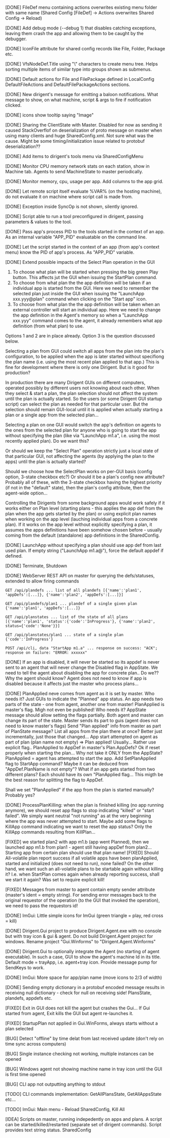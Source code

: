 [DONE] FileDef menu containing actions overwrites existing menu folder with same name (Shared Config [FileDef] -> Actions  overwrites Shared Config -> Reload)

[DONE] Add debug mode (--debug 1) that disables catching exceptions, leaving them crash the app and allowing them to be caught by the debugger.

[DONE] IconFile attribute for shared config records like File, Folder, Package etc.

[DONE] VfsNodeDef.Title using "\\" characters to create menu tree. Helps sorting multiple items of similar type into groups shown as submenus. 

[DONE] Default actions for File and FilePackage defined in LocalConfig DefaultFileActions and DefaultFilePackageActions sections. 

[DONE] New dirigent's message for emitting a baloon notifications. What message to show, on what machine, script & args to fire if notification clicked. 

[DONE] icons show tooltip saying "Image"

[DONE] Sharing the ClientState with Master. Disabled for now as sending it caused StackOverflof on deserialization of proto message on master when using many clients and huge SharedConfig.xml. Not sure what was the cause. Might be some timing/initialization issue related to protobuf deserialization??

[DONE] Add items to dirigent's tools menu via SharedConfigMenu

[DONE] Monitor CPU memory network stats on each station, show in Machine tab. Agents to send MachineState to master periodically.

[DONE] Monitor memory, cpu, usage per app. Add columns to the app grid.

[DONE] Let remote script itself evaluate %VAR% (on the hosting machine), do not evaluate it on machine where script call is made from.

[DONE] Exception inside SyncOp is not shown, silently ignored.

[DONE] Script able to run a tool preconfigured in dirigent, passing parameters & values to the tool.

[DONE] Pass app's process PID to the tools started in the context of an app. As an internal variable "APP_PID" evaluatable on the command line.

[DONE] Let the script started in the context of an app (from app's context menu) know the PID of app's process. As "APP_PID" variable.

[DONE] Extend possible impacts of the Select Plan operation in the GUI

 1. To choose what plan will be started when pressing the big green Play button. This affects jut the GUI when issuing the StartPlan command.
 2. To choose from what plan the the app definition will be taken if an individual app is started from the GUI. Here we need to remember the selected plan just inside the GUI when issuing the "LaunchApp xxx.yyy@plan" command when clicking on the "Start app" icon.
 3. To choose from what plan the the app definition will be taken when an external controller will start an individual app. Here we need to change the app definition in the Agent's memory so when a "LaunchApp xxx.yyy" command comes to the agent, it already remembers what app definition (from what plan) to use.

Options 1 and 2 are in place already. Option 3 is the question discussed below.

Selecting a plan from GUI could switch all apps from the plan into the plan's configuration, to be applied when the app is later started without specifiong the plan name (i.e. using the most recent plan applied to that app.) This is fine for development where there is only one Dirigent. But is it good for production?

In production there are many Dirigent GUIs on different computers, operated possibly by different users not knowing about each other. When they select & start a plan, the plan selection should not affect the system until the plan is actually started. So the users (or some Dirigent GUI startup script) can select the plan as needed for that particular user. But the selection should remain GUI-local until it is applied when actually starting a plan or a single app from the selected plan...

Selecting a plan on one GUI would switch the app's definition on agents to the ones from the selected plan for anyone who is going to start the app without specifying the plan (like via "LaunchApp m1.a", i.e. using the most recently applied plan). Do we want this?

Or should we keep the "Select Plan" operation strictly just a local state of that particular GUI, not affecting the agents (by applying the plan to the apps) until the plan is actually started?

Should we choose how the SelectPlan works on per-GUI basis (config option, 3-state checkbox etc?) Or should it be a plan's config new attribute? Probably all of these, with the 3-state checkbox having the highest priority (if not in the "default" state), then the plan's config attribute, then the agent-wide option...


Controlling the Dirigents from some background apps would work safely if it works either on Plan level (starting plans - this applies the app def from the plan when the app gets started by the plan) or using explicit plan names when working on the app level (lauching individual apps from a concrete plan). If it works on the app level without explicitly specifying a plan, it assumes the apps definitions have been somehow chosen before - usually coming from the default (standalone) app definitions in the SharedConfig.


[DONE] LaunchApp without specifying a plan should use app def from last used plan. If empty string ("LaunchApp m1.a@"), force the default appdef if defined.

[DONE] Terminate, Shutdown

[DONE] WebServer REST API on master for querying the defs/statuses, extended to allow firing commands

    GET /api/plandefs ... list of all plandefs [{'name':'plan1', 'appDefs':[...]}, {'name':'plan2', 'appDefs':[...]}]
    
    GET /api/plandefs/plan1 ... plandef of a single given plan {'name':'plan1', 'appDefs':[...]}
    
    GET /api/planstates ... list of the state of all plans [{'name':'plan1', 'status':{'code':'InProgress'}, {'name':'plan2', status={'code':'None'}}]
    
    GET /api/planstates/plan1 ... state of a single plan {'code':'InProgress'}
    
    POST /api/cli, data "StartApp m1.a" ... response on success: "ACK"; response on failure: "ERROR: xxxxxx"


[DONE] If an app is disabled, it will never be started so its appdef is never sent to an agent that will never change the Disabled flag in AppState.
We need to tell the agent about disabling the app for concrete plan.. Do we?? Why the agent should know? Agent does not need to know if app is disabled
because it affects just the master who process plans...


[DONE] PlanApplied neve comes from agent as it is set by master.
Who needs it? Just GUIs to indicate the "Planned" app status.
An app needs two parts of the state - one from agent, another one from master!
PlanApplied is master's flag. Migh not even be published! Who needs it?
AppState message should allow setting the flags partially. Both agent and master can change its part of the state. Master sends its part to guis (agent does not need to know master's flags)
Send "Plan applied" info from master as part of PlanState message? List all apps from the plan there at once? Better just incrementally, just those that changed...
App start attempted on agent as part of plan (plan name not empty) => Plan applied! Usually... Rather use explicit flag..
PlanApplied to AppDef in master's Plan.AppDefs? Ok if reset properly when starting the plan...
Why not take it ONLY from the AppState? PlanApplied = agent has attempted to start the app.
Add SetPlanApplied flag to StartApp command? Maybe it can be deduced from "AppDef.PlanName is not empty"?
What if an app gets started from two different plans? Each should have its own "PlanApplied flag... This migth be the best reason for splitting the flag to AppDef.

Shall we set "PlanApplied" if the app from the plan is started manually? Probably yes?

[DONE] ProcessPlanKilling: when the plan is finished killing (no app running anymore), we should reset app flags to stop indicating "killed" or "start failed".
We simply want neutral "not running" as at the very beginning where the app was never attempted to start.
Maybe add some flags to KillApp command indicating we want to reset the app status? Only the KillApp commands resulting from KillPlan...

[FIXED] we started plan2 with app m1.b (app went Planned), then we launched app m1.b from plan1 - agent still having appDef from plan2... Starting app from certain plan should use that plan name!
[FIXED] Should All-volatile plan report success if all volatile apps have been planApplied, started and initialized (does not need to run), none failed?
On the other hand, we want such an all-volatile plans to be startable again without killing it?
I.e. when StartPlan comes again when already reporting success, shall we start it again?
Was set to require explicit kill!

[FIXED] Messages from master to agent contain empty sender attribute (master's ident = empty string). For sending error messages back to the original requestor of the operation (to the GUI that invoked the operation), we need to pass the requestors id!

[DONE] ImGui: Little simple icons for ImGui (green triangle = play, red cross = kill)

[DONE] Dirigent.Gui project to produce Dirigent.Agent.exe with no console but with tray icon & gui & agent. Do not build Dirigent.Agent project for windows. Rename project "Gui.Winforms" to "Dirigent.Agent.Winforms"

[DONE] Dirigent.Gui to optionally integrate the Agent (no starting of agent executable). In such a case, GUI to show the agent's machine Id in its title. Default mode = trayApp, i.e. agent+tray icon. Provide message pump for SendKeys to work.

[DONE] ImGui: More space for app/plan name (move icons to 2/3 of width)

[DONE] Sending empty dictionary in a protobuf encoded message results in receiving null dictionary - check for null on receiving side! PlansState, plandefs, appdefs etc.

[FIXED] Exit in GUI does not kill the agent but crashes the Gui... If Gui started from agent, Exit kills the GUI but agent re-launches it.

[FIXED] StartupPlan not applied in Gui.WinForms, always starts without a plan selected

[BUG] Detect "offline" by time delat from last received update (don't rely on time sync across computers)

[BUG] Single instance checking not working, multiple instances can be opened

[BUG] Windows agent not showing machine name in tray icon until the GUI is first time opened


[BUG] CLI app not outputting anything to stdout

[TODO] CLI commands implementation: GetAllPlansState, GetAllAppsState etc...

[TODO] ImGui: Main menu - Reload SharedConfig, Kill All


[IDEA] Scripts on master, running indepedently on apps and plans. A script can be started/killed/restarted (separate set of dirigent commands). Script provides text string status.
SharedConfig
        <Script Name="Demo1" File="Scripts/DemoScript1.cs" Args="" />
CLI
        StartScript Demo1::argument string
        KillScript Demo1
        GetScriptState Demo1  ... returns string set by the script. Reserved values:
            "None" ... script is not running, not returning any value
Command line
        Run script at startup (can be used multiple times)
          cmd line arg --startupScript "Demo1::argument string"

[TODO] "Groups" attribute for scripts, apps, plans to allow presenting them in a tree view in GUIs. Ex.: Groups="Common/Demo;Examples".

[BUG] Apps keeps restarting after KillAll 

[IDEA] Run scripts asynchronously

* https://stackoverflow.com/questions/51218257/await-async-c-sharp-method-from-powershell
* What if we want to kill a long running operation?
  * Firstly we should prevent such operations from blocking out script. We need to be able to respond to a cancellation request. If long operation is needed, we wrap it inside a cancellable task that
    * starts the long task (in a thread)
    * periodically checks if the long task has finished
    * periodically checks  if cancelled; if so, it performs proper cleanup (kills the thread...)

[IDEA] App-bound tasks

For an AppDef there can be some Tasks  defined. The tasks show up in the app context menu. Such an app task is actually a scripts (built-in or user defined) getting the AppIdTuple as a parameter.

[IDEA] App-bound and machine-bound tools

[IDEA] Async script execution. Synchronize with Dirigent on calling its API

[DONE] Mitigate the false process exited report (reported too early when the process is still running). Introduce a new process setting MinKillingTime="1.5" to postpone reporting of the "killed" status after the kill request. Applies only if the OS reports the death of the process within this given time since the kill request.

 # Quick access to app files and folders.

* In the AppDef define where the app file(s) for each app are located - multiple per app; also app-specific folders. Add "Show files" command to app's context menu, listing the defined files, opening them via a network share using default associated app.
* [IDEA] Allow for remote file access across dirigent-equipped stations. Get the machine IP address from client's connection.  Allow to define file share name per machine (use "C", "D" etc. as defaults). Add "Folders" to context menu in client tab, listing all predefined folders on the machines, the C root always.
* [IDEA] In sharedConfig Define file packages, allow to download them easily. Files get zipped on their local machines to a temp folder, UNC paths to them are offered. Or they are downloaded to the Downloads folder (one per machine), repackaged to one single archive and the folder is opened in file explorer.
  * Package can contains individual files, folders with file mask (using the glob library https://github.com/kthompson/glob)

  * Package content can be defined by a script? Same for individual files, folders...


* [IDEA] Files tab showing all the files defined. Allows viewing given file by opening the viewer - independent app accessing the file via its UNC path. Allows downloading the file (zipped).

* [IDEA] File Packages tab showing all the file packages defined. Allows downloading the packages. Grid is foldable [+], showing individual files within the package.
* From the package a tree of concrete local/UNC paths and virtual folders is created. From this tree a context menu can be generated, or it cane be used to generate def file for VirtualFolders in a file manager.
* [IDEA] Bundle Dirigent with Double Commander. Call Double Commander from task scripts for file operations like viewing, editing, maybe also copying and packing.  Use VirtualFolders plugin for working with files inside Dirigent's file packages.

## File Packages

* A tree of files/folders available for some operation like downloading, browsing/viewing/editing etc.
* Represents a virtual file system (VFS) containing items in a tree structure similar to the real filesystem
  * References to physical files

  * Virtual folders (= nested file packages)

* The content can be generated by a script.
  * The script returns a tree of items.
  * Script can for example
    * Find the most recently created file in a folder
    * Filter the real files by specific criteria
* The package content needs to be refreshed (regenerated) before use to match the current status of the filesystem
  * Refresh is made right before using the package, for example just before running a local tool
  * The result is a tree of VFS items

### Running a tool from client

* This is an async job running on the client, performing the following operations
  * Refresh of the package
    * Can be done locally if the full package definition is available on the client. That means the file system operations with filesystem on remote machines are made via SMB file sharing.
    * Can be also performed using some kind of distributed tasks, locally on each machine where the files reside. Much more complicated, might be worth the effort only in cases where the SMB sharing would be too slow - for example thousands of files in a folder etc.
  * Dump the package VFS tree into a temporary file
  * Start a local tool, passing it the VFS dump file

## Distributing the File & Package info

* Full definitions of the files/folders and packages are loaded from SharedConfig by the master.
* They are extracted from all different places like Apps, Machines and put to a global list of individual files/folders and packages.
* The definitions are published to all clients, unresolved. Meaning that each clients knows all defs, but needs to resolve them before using.

# Async Scripts

Script is a class having a Run() method returning a result value. The script runs asynchronously. When the Run method ends, the script ends.

A script can call dirigent's API using await.

The script can be cancelled but not forcefully killed. Cancellation can happen within the call to dirigent's API. In other places the cancellation needs to be supported by actively checking the cancellation token.

### Tracking script status

Script can be in one of the following states Starting, Running, Finished, Failed, Cancelling, Cancelled.

Script status is described by a triplet 1. status code (see the states above), 2. status text 3. status user data (arbitrary serializable data struct).

The script result (the value returned from Run method) is automatically saved to the status user data once the script successfully finishes. If the script fails (throws an exception), the status text contains the reason code (for example "Exception") and the status user data contains exception details.

Script can update its status info (status text and status user data) at any time during its Running phase.

The status of the script is published to all other nodes whenever the status changes.

Each node keeps track of the status of all scripts running on any node. Once the script finishes, its final status is kept in memory for a while before removal to be available for whoever is polling it.

### Singleton scripts

Scripts that are permanently available to the user to run, presented in a menu. Such scripts are defined in shared config.

There can be up to one single instance of each of these scripts, always having same GUID as defined in the shared config.

The script can be run on any dirigent node named in the script definition (agent, master, GUI...)

### Further implementation details

Calls to dirigent API are dispatched to dirigent's main thread so the script  block until the API call gets executed in dirigent's main thread.

## Remote script calls

Scripts can be started on any node like client, agent or master.

Script start request carries the client id where to run the script, the GUID of the upcoming script instance, script name (optionally also script code) and arguments.

Script code (if not provided in the start request) is loaded from a script library. The library contains built-in scripts (hardcoded within dirigent) as well as the script files found in dirigent's script folder.

Dirigent's async API includes running a script on given node and waiting for it to finish.

`Task<TResult> result = await RunScriptAndWait<TArgs,TResult>( scriptName: "scripts/myscrip1", args: "myarg", timeout: 20);`

If script finishes successfully, its result is returned.

If the script executions fails, the exception that happened in the script will be re-thrown locally.

# GUI async actions

Some actions need to be performed on multiple machines different than the one from where the request comes from.

GUI action is an async method.

It can call async dirigent API, including starting scripts & waiting for their termination. GUI action can then easily using the result returned from the script for some local UI operation.

